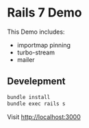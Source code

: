 # Rails 7 Demo

This Demo includes:

- importmap pinning
- turbo-stream
- mailer

## Develepment

```bash
bundle install
bundle exec rails s
```

Visit [http://localhost:3000](http://localhost:3000)
